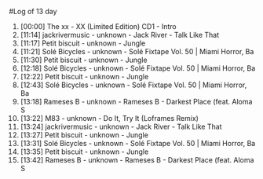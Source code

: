 #Log of 13 day

1. [00:00] The xx - XX (Limited Edition) CD1 - Intro
1. [11:14] jackrivermusic - unknown - Jack River - Talk Like That
1. [11:17] Petit biscuit - unknown - Jungle
1. [11:21] Solé Bicycles - unknown - Solé Fixtape Vol. 50 | Miami Horror, Ba
1. [11:30] Petit biscuit - unknown - Jungle
1. [12:18] Solé Bicycles - unknown - Solé Fixtape Vol. 50 | Miami Horror, Ba
1. [12:22] Petit biscuit - unknown - Jungle
1. [12:43] Solé Bicycles - unknown - Solé Fixtape Vol. 50 | Miami Horror, Ba
1. [13:18] Rameses B - unknown - Rameses B - Darkest Place (feat. Aloma S
1. [13:22] M83 - unknown - Do It, Try It (Loframes Remix)
1. [13:24] jackrivermusic - unknown - Jack River - Talk Like That
1. [13:27] Petit biscuit - unknown - Jungle
1. [13:31] Solé Bicycles - unknown - Solé Fixtape Vol. 50 | Miami Horror, Ba
1. [13:35] Petit biscuit - unknown - Jungle
1. [13:42] Rameses B - unknown - Rameses B - Darkest Place (feat. Aloma S
